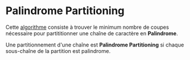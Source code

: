 # Palindrome Partitioning

Cette [algorithme](https://www.youtube.com/watch?v=aZ0B1eWkSVU) consiste à trouver le minimum nombre de coupes nécessaire pour partititionner une chaîne de caractère en **Palindrome**.

Une partitionnement d'une chaîne est **Palindrome Partitioning** si chaque sous-chaîne de la partition est palindrome.






